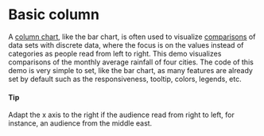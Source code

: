 # Basic column

A [column chart](https://api.highcharts.com/highcharts/plotOptions.column), like the bar chart, is often used to visualize [comparisons](https://smartvikisogn.github.io/HChartsCatalog/webpages/composition.html) of data sets with discrete data, where the focus is on the values instead of categories as people read from left to right. This demo visualizes comparisons of the monthly average rainfall of four cities.
The code of this demo is very simple to set, like the bar chart, as many features are already set by default such as the responsiveness, tooltip, colors, legends, etc.

#### Tip

Adapt the x axis to the right if the audience read from right to left, for instance, an audience from the middle east.
